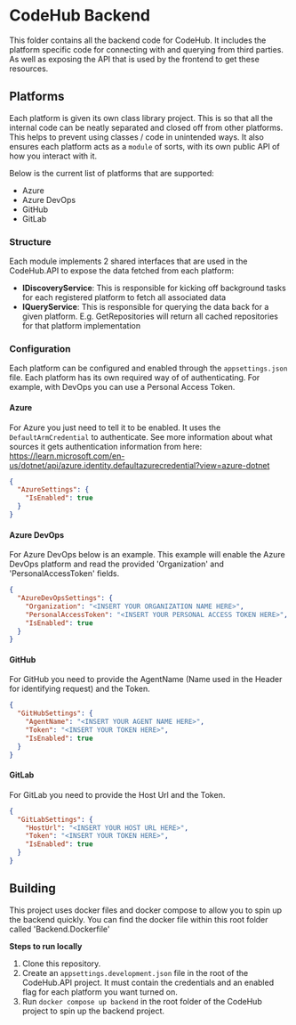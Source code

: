 # CodeHub Backend

This folder contains all the backend code for CodeHub. It includes the platform specific code for connecting with
and querying from third parties. As well as exposing the API that is used by the frontend to get these resources.

## Platforms

Each platform is given its own class library project. This is so that all the internal code can be neatly separated
and closed off from other platforms. This helps to prevent using classes / code in unintended ways. It also ensures each
platform acts as a ``module`` of sorts, with its own public API of how you interact with it.

Below is the current list of platforms that are supported:

- Azure
- Azure DevOps
- GitHub
- GitLab

### Structure

Each module implements 2 shared interfaces that are used in the CodeHub.API to expose the data fetched from each
platform:

- **IDiscoveryService**: This is responsible for kicking off background tasks for each registered platform to fetch all
  associated data
- **IQueryService**: This is responsible for querying the data back for a given platform. E.g. GetRepositories will
  return
  all cached repositories for that platform implementation

### Configuration

Each platform can be configured and enabled through the ```appsettings.json``` file. Each platform has its own required
way of of authenticating. For example, with DevOps you can use a Personal Access Token.

#### Azure

For Azure you just need to tell it to be enabled. It uses the ```DefaultArmCredential``` to authenticate.
See more information about what sources it gets authentication information from
here: https://learn.microsoft.com/en-us/dotnet/api/azure.identity.defaultazurecredential?view=azure-dotnet

```json
{
  "AzureSettings": {
    "IsEnabled": true
  }
}
```

#### Azure DevOps

For Azure DevOps below is an example. This example will enable the Azure DevOps platform and read the provided
'Organization' and 'PersonalAccessToken' fields.

```json
{
  "AzureDevOpsSettings": {
    "Organization": "<INSERT YOUR ORGANIZATION NAME HERE>",
    "PersonalAccessToken": "<INSERT YOUR PERSONAL ACCESS TOKEN HERE>",
    "IsEnabled": true
  }
}
```

#### GitHub

For GitHub you need to provide the AgentName (Name used in the Header for identifying request) and the Token.

```json
{
  "GitHubSettings": {
    "AgentName": "<INSERT YOUR AGENT NAME HERE>",
    "Token": "<INSERT YOUR TOKEN HERE>",
    "IsEnabled": true
  }
}
```

#### GitLab

For GitLab you need to provide the Host Url and the Token.

```json
{
  "GitLabSettings": {
    "HostUrl": "<INSERT YOUR HOST URL HERE>",
    "Token": "<INSERT YOUR TOKEN HERE>",
    "IsEnabled": true
  }
}
```

## Building

This project uses docker files and docker compose to allow you to spin up the backend quickly.
You can find the docker file within this root folder called 'Backend.Dockerfile'

**Steps to run locally**

1. Clone this repository.
2. Create an ```appsettings.development.json``` file in the root of the CodeHub.API project. It must contain the
   credentials
   and an enabled flag for each platform you want turned on.
3. Run ```docker compose up backend``` in the root folder of the CodeHub project to spin up the backend project.
